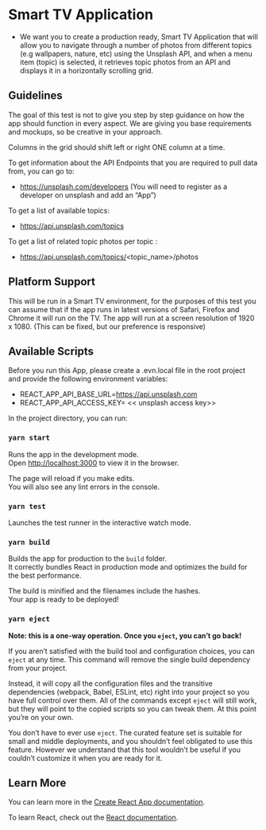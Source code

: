 # Smart TV Application

- We want you to create a production ready, Smart TV Application that will allow you to navigate through a number of photos from different topics (e.g wallpapers, nature, etc) using the Unsplash API, and when a menu item (topic) is selected, it retrieves topic photos from an API and displays it in a horizontally scrolling grid.

## Guidelines

The goal of this test is not to give you step by step guidance on how the app should function in every aspect. We are giving you base requirements and mockups, so be creative in your approach.

Columns in the grid should shift left or right ONE column at a time.

To get information about the API Endpoints that you are required to pull data from, you can go to:

- https://unsplash.com/developers
  (You will need to register as a developer on unsplash and add an “App”)

To get a list of available topics:

- https://api.unsplash.com/topics

To get a list of related topic photos per topic :

- https://api.unsplash.com/topics/<topic_name>/photos

## Platform Support

This will be run in a Smart TV environment, for the purposes of this test you can assume that if the app runs in latest versions of Safari, Firefox and Chrome it will run on the TV. The app will run at a screen resolution of 1920 x 1080. (This can be fixed, but our preference is responsive)

## Available Scripts

Before you run this App, please create a .evn.local file in the root project and provide the following environment variables:

- REACT_APP_API_BASE_URL=https://api.unsplash.com
- REACT_APP_API_ACCESS_KEY= << unsplash access key>>

In the project directory, you can run:

### `yarn start`

Runs the app in the development mode.\
Open [http://localhost:3000](http://localhost:3000) to view it in the browser.

The page will reload if you make edits.\
You will also see any lint errors in the console.

### `yarn test`

Launches the test runner in the interactive watch mode.

### `yarn build`

Builds the app for production to the `build` folder.\
It correctly bundles React in production mode and optimizes the build for the best performance.

The build is minified and the filenames include the hashes.\
Your app is ready to be deployed!

### `yarn eject`

**Note: this is a one-way operation. Once you `eject`, you can’t go back!**

If you aren’t satisfied with the build tool and configuration choices, you can `eject` at any time. This command will remove the single build dependency from your project.

Instead, it will copy all the configuration files and the transitive dependencies (webpack, Babel, ESLint, etc) right into your project so you have full control over them. All of the commands except `eject` will still work, but they will point to the copied scripts so you can tweak them. At this point you’re on your own.

You don’t have to ever use `eject`. The curated feature set is suitable for small and middle deployments, and you shouldn’t feel obligated to use this feature. However we understand that this tool wouldn’t be useful if you couldn’t customize it when you are ready for it.

## Learn More

You can learn more in the [Create React App documentation](https://facebook.github.io/create-react-app/docs/getting-started).

To learn React, check out the [React documentation](https://reactjs.org/).
